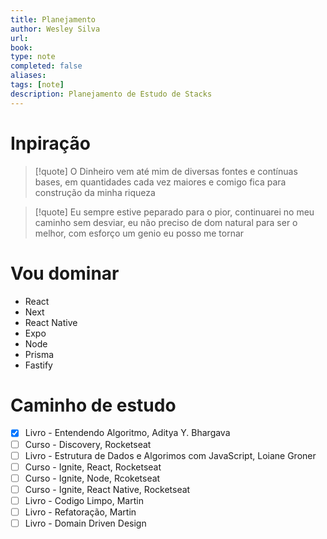 ```yaml
---
title: Planejamento
author: Wesley Silva
url:
book:
type: note
completed: false
aliases:
tags: [note]
description: Planejamento de Estudo de Stacks
---
```

# Inpiração
>[!quote]
O Dinheiro vem até mim de diversas fontes e contínuas bases, em quantidades cada vez maiores e comigo fica para construção da minha riqueza

>[!quote]
>Eu sempre estive peparado para o pior, continuarei no meu caminho sem desviar, eu não preciso de dom natural para ser o melhor, com esforço um genio eu posso me tornar

# Vou dominar
- React
- Next
- React Native
- Expo
- Node
- Prisma
- Fastify

# Caminho de estudo
- [x] Livro - Entendendo Algoritmo, Aditya Y. Bhargava
- [ ] Curso - Discovery, Rocketseat
- [ ] Livro - Estrutura de Dados e Algorimos com JavaScript, Loiane Groner
- [ ] Curso - Ignite, React, Rocketseat
- [ ] Curso - Ignite, Node, Rcoketseat
- [ ] Curso - Ignite, React Native, Rocketseat
- [ ] Livro - Codigo Limpo, Martin
- [ ] Livro - Refatoração, Martin
- [ ] Livro - Domain Driven Design